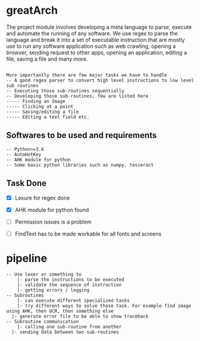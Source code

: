 # greatArch
The project module involves developing a meta language to parse, execute and automate the running of any software. We use regex to parse the language
and break it into a set of executable instruction that are mostly use to run any software application such as web crawling, opening a browser,
sending request to other apps, opening an application, editing a file, saving a file and many more.
```

More importantly there are few major tasks we have to handle
-- A good regex parser to convert high level instructions to low level sub routines
-- Executing those sub-routines sequentially
-- Developing those sub-routines, few are listed here
----- Finding an Image
----- Clicking at a point
----- Saving/editing a file
----- Editing a text field etc.

```


## Softwares to be used and requirements

```
-- Python>=3.6
-- AutoHotKey
-- AHK module for python
-- Some basic python libraries such as numpy, tesseract
```

## Task Done
- [x] Lexure for regex done
- [x] AHK module for python found
- [ ] Permission issues is a problem
- [ ] FindText has to be made workable for all fonts and screens




# pipeline
```
-- Use lexer or something to
	|- parse the instructions to be executed
	|- validate the sequence of instruction
	|- getting errors / logging
-- Subroutines
	|- can execute different specialized tasks
	|- try different ways to solve those task. For example find image using AHK, then OCR, then something else
  |- generate error file to be able to show traceback
-- Subroutine communication
	|- calling one sub-routine from another
  |- sending data between two sub-routines



```
